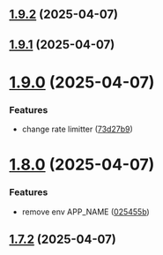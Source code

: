 ## [1.9.2](https://github.com/msobiecki/boilerplate-express-server/compare/v1.9.1...v1.9.2) (2025-04-07)



## [1.9.1](https://github.com/msobiecki/boilerplate-express-server/compare/v1.9.0...v1.9.1) (2025-04-07)



# [1.9.0](https://github.com/msobiecki/boilerplate-express-server/compare/v1.8.0...v1.9.0) (2025-04-07)


### Features

* change rate limitter ([73d27b9](https://github.com/msobiecki/boilerplate-express-server/commit/73d27b9da8c644089308d92de52ffad17462c071))



# [1.8.0](https://github.com/msobiecki/boilerplate-express-server/compare/v1.7.2...v1.8.0) (2025-04-07)


### Features

* remove env APP_NAME ([025455b](https://github.com/msobiecki/boilerplate-express-server/commit/025455b2d67bbc52e43b34a32432fda7561cc949))



## [1.7.2](https://github.com/msobiecki/boilerplate-express-server/compare/v1.7.1...v1.7.2) (2025-04-07)



